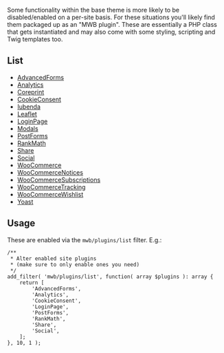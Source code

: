 Some functionality within the base theme is more likely to be disabled/enabled on a per-site basis. For these situations you'll likely find them packaged up as an "MWB plugin". These are essentially a PHP class that gets instantiated and may also come with some styling, scripting and Twig templates too.

## List
- [AdvancedForms](Plugins/AdvancedForms)
- [Analytics](Plugins/Analytics)
- [Coreprint](Plugins/Coreprint)
- [CookieConsent](Plugins/CookieConsent)
- [Iubenda](Plugins/Iubenda)
- [Leaflet](Plugins/Leaflet)
- [LoginPage](Plugins/LoginPage)
- [Modals](Plugins/Modals)
- [PostForms](Plugins/PostForms)
- [RankMath](Plugins/RankMath)
- [Share](Plugins/Share)
- [Social](Plugins/Social)
- [WooCommerce](Plugins/WooCommerce) 
- [WooCommerceNotices](Plugins/WooCommerceNotices) 
- [WooCommerceSubscriptions](Plugins/WooCommerceSubscriptions) 
- [WooCommerceTracking](Plugins/WooCommerceTracking) 
- [WooCommerceWishlist](Plugins/WooCommerceWishlist) 
- [Yoast](Plugins/Yoast)

## Usage
These are enabled via the `mwb/plugins/list` filter. E.g.:

```
/**
 * Alter enabled site plugins
 * (make sure to only enable ones you need)
 */
add_filter( 'mwb/plugins/list', function( array $plugins ): array {
    return [
        'AdvancedForms',
        'Analytics',
        'CookieConsent',
        'LoginPage',
        'PostForms',
        'RankMath',
        'Share',
        'Social',
    ];
}, 10, 1 );
```